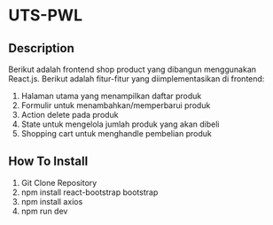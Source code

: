 # UTS-PWL
## Description
Berikut adalah frontend shop product yang dibangun menggunakan React.js. Berikut adalah fitur-fitur yang diimplementasikan di frontend:

1. Halaman utama yang menampilkan daftar produk
2. Formulir untuk menambahkan/memperbarui produk
3. Action delete pada produk
4. State untuk mengelola jumlah produk yang akan dibeli
5. Shopping cart untuk menghandle pembelian produk

## How To Install
1. Git Clone Repository
2. npm install react-bootstrap bootstrap
3. npm install axios
4. npm run dev
